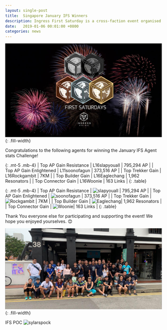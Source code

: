 ```yaml
---
layout: single-post
title:  Singapore January IFS Winners
description: Ingress First Saturday is a cross-faction event organised and run by agents, for agents on the First Saturday of each month.!
date:   2019-01-06 00:01:00 +0800
categories: news
---
```

![ingress fs](/assets/images/news/ifs_sg_banner.jpg){: .fill-width}

Congratulations to the following agents for winning the January IFS Agent stats Challenge!

<style>
.badge { border-radius: 0; }
</style>

{: .mt-5 .mb-4}
| Top AP Gain Resistance | <span class="badge">L16</span><span class="badge badge-primary">slapyouall</span> | 795,294 AP |
| Top AP Gain Enlightened | <span class="badge">L11</span><span class="badge badge-success">soonofagun</span> | 373,516 AP |
| Top Trekker Gain | <span class="badge">L16</span><span class="badge badge-success">Rockgambit</span> | 7KM |
| Top Builder Gain | <span class="badge">L16</span><span class="badge badge-primary">Eaglechang</span> | 1,962 Resonators |
| Top Connector Gain | <span class="badge">L16</span><span class="badge badge-primary">Woonie</span> | 163 Links |
{: .table}

{: .mt-5 .mb-4}
| Top AP Gain Resistance | ![slapyouall](https://img.shields.io/badge/L16-slapyouall-deepskyblue.svg) | 795,294 AP |
| Top AP Gain Enlightened | ![soonofagun](https://img.shields.io/badge/L11-soonofagun-limegreen.svg) | 373,516 AP |
| Top Trekker Gain | ![Rockgambit](https://img.shields.io/badge/L16-Rockgambit-limegreen.svg) | 7KM |
| Top Builder Gain | ![Eaglechang](https://img.shields.io/badge/L16-Eaglechang-deepskyblue.svg)| 1,962 Resonators |
| Top Connector Gain | ![Woonie](https://img.shields.io/badge/L16-Woonie-deepskyblue.svg)| 163 Links |
{: .table}

Thank You everyone else for participating and supporting the event!  We hope you enjoyed yourselves. 😊 <br/>

![Group Picture](/assets/images/news/ifs_sg_group.jpg){: .fill-width}

IFS POC ![sylarspock](https://img.shields.io/badge/L16-sylarspock-limegreen.svg)

